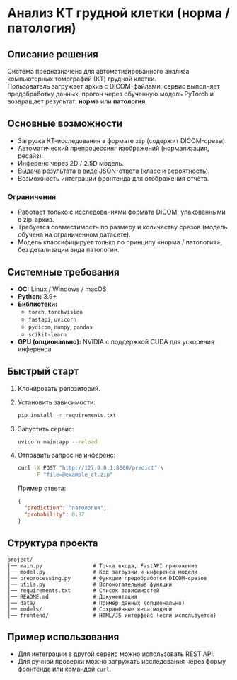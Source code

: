 # Анализ КТ грудной клетки (норма / патология)

## Описание решения
Система предназначена для автоматизированного анализа компьютерных томографий (КТ) грудной клетки.  
Пользователь загружает архив с DICOM-файлами, сервис выполняет предобработку данных, прогон через обученную модель PyTorch и возвращает результат: **норма** или **патология**.  

## Основные возможности
- Загрузка КТ-исследования в формате `zip` (содержит DICOM-срезы).  
- Автоматический препроцессинг изображений (нормализация, ресайз).  
- Инференс через 2D / 2.5D модель.  
- Выдача результата в виде JSON-ответа (класс и вероятность).  
- Возможность интеграции фронтенда для отображения отчёта.  

### Ограничения
- Работает только с исследованиями формата DICOM, упакованными в zip-архив.  
- Требуется совместимость по размеру и количеству срезов (модель обучена на ограниченном датасете).  
- Модель классифицирует только по принципу «норма / патология», без детализации вида патологии.  

## Системные требования
- **ОС:** Linux / Windows / macOS  
- **Python:** 3.9+  
- **Библиотеки:**  
  - `torch`, `torchvision`  
  - `fastapi`, `uvicorn`  
  - `pydicom`, `numpy`, `pandas`  
  - `scikit-learn`  
- **GPU (опционально):** NVIDIA с поддержкой CUDA для ускорения инференса  

## Быстрый старт
1. Клонировать репозиторий. 

2. Установить зависимости:

   ```bash
   pip install -r requirements.txt
   ```

3. Запустить сервис:

   ```bash
   uvicorn main:app --reload
   ```

4. Отправить запрос на инференс:

   ```bash
   curl -X POST "http://127.0.0.1:8000/predict" \
        -F "file=@example_ct.zip"
   ```

   Пример ответа:

   ```json
   {
     "prediction": "патология",
     "probability": 0.87
   }
   ```

## Структура проекта

```
project/
│── main.py                # Точка входа, FastAPI приложение
│── model.py               # Код загрузки и инференса модели
│── preprocessing.py       # Функции предобработки DICOM-срезов
│── utils.py               # Вспомогательные функции
│── requirements.txt       # Список зависимостей
│── README.md              # Документация
│── data/                  # Пример данных (опционально)
│── models/                # Сохранённые веса модели
│── frontend/              # HTML/JS интерфейс (если используется)
```

## Пример использования

* Для интеграции в другой сервис можно использовать REST API.
* Для ручной проверки можно загружать исследования через форму фронтенда или командой `curl`.
